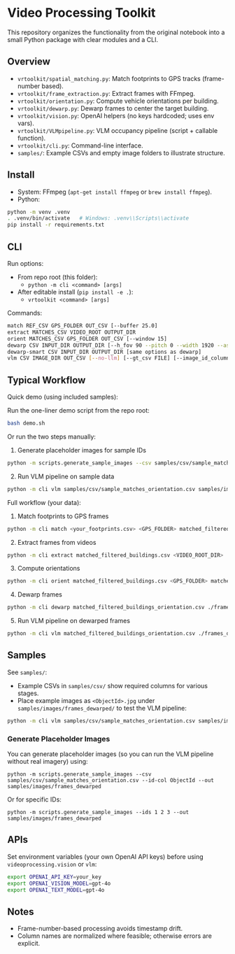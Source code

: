 # Video Processing Toolkit

This repository organizes the functionality from the original notebook into a small Python package with clear modules and a CLI.

## Overview

- `vrtoolkit/spatial_matching.py`: Match footprints to GPS tracks (frame-number based).
- `vrtoolkit/frame_extraction.py`: Extract frames with FFmpeg.
- `vrtoolkit/orientation.py`: Compute vehicle orientations per building.
- `vrtoolkit/dewarp.py`: Dewarp frames to center the target building.
- `vrtoolkit/vision.py`: OpenAI helpers (no keys hardcoded; uses env vars).
- `vrtoolkit/VLMpipeline.py`: VLM occupancy pipeline (script + callable function).
- `vrtoolkit/cli.py`: Command-line interface.
- `samples/`: Example CSVs and empty image folders to illustrate structure.

## Install

- System: FFmpeg (`apt-get install ffmpeg` or `brew install ffmpeg`).
- Python:

```bash
python -m venv .venv
. .venv/bin/activate   # Windows: .venv\\Scripts\\activate
pip install -r requirements.txt
```

## CLI

Run options:

- From repo root (this folder):
  - `python -m cli <command> [args]`
- After editable install (`pip install -e .`):
  - `vrtoolkit <command> [args]`

Commands:

```bash
match REF_CSV GPS_FOLDER OUT_CSV [--buffer 25.0]
extract MATCHES_CSV VIDEO_ROOT OUTPUT_DIR
orient MATCHES_CSV GPS_FOLDER OUT_CSV [--window 15]
dewarp CSV INPUT_DIR OUTPUT_DIR [--h_fov 90 --pitch 0 --width 1920 --aspect 16:9 --yaw_offset -90]
dewarp-smart CSV INPUT_DIR OUTPUT_DIR [same options as dewarp]
vlm CSV IMAGE_DIR OUT_CSV [--no-llm] [--gt_csv FILE] [--image_id_column COL]
```

## Typical Workflow

Quick demo (using included samples):

Run the one-liner demo script from the repo root:

```bash
bash demo.sh
```

Or run the two steps manually:

1) Generate placeholder images for sample IDs

```bash
python -m scripts.generate_sample_images --csv samples/csv/sample_matches_orientation.csv --id-col ObjectId --out samples/images/frames_dewarped
```

2) Run VLM pipeline on sample data

```bash
python -m cli vlm samples/csv/sample_matches_orientation.csv samples/images/frames_dewarped ./building_occupancy_result/sample_predictions.csv --gt_csv samples/csv/sample_ground_truth.csv --image_id_column ObjectId
```

Full workflow (your data):

1) Match footprints to GPS frames

```bash
python -m cli match <your_footprints.csv> <GPS_FOLDER> matched_filtered_buildings.csv
```

2) Extract frames from videos

```bash
python -m cli extract matched_filtered_buildings.csv <VIDEO_ROOT_DIR> ./frames_output
```

3) Compute orientations

```bash
python -m cli orient matched_filtered_buildings.csv <GPS_FOLDER> matched_filtered_buildings_orientation.csv
```

4) Dewarp frames

```bash
python -m cli dewarp matched_filtered_buildings_orientation.csv ./frames_output ./frames_dewarped --h_fov 90 --pitch 0 --width 1920 --aspect 16:9 --yaw_offset -90
```

5) Run VLM pipeline on dewarped frames

```bash
python -m cli vlm matched_filtered_buildings_orientation.csv ./frames_dewarped ./building_occupancy_result/occupancy.csv --gt_csv ./building_occupancy_result/ground_truth.csv
```

## Samples

See `samples/`:
- Example CSVs in `samples/csv/` show required columns for various stages.
- Place example images as `<ObjectId>.jpg` under `samples/images/frames_dewarped/` to test the VLM pipeline:

```bash
python -m cli vlm samples/csv/sample_matches_orientation.csv samples/images/frames_dewarped ./building_occupancy_result/sample_predictions.csv --gt_csv samples/csv/sample_ground_truth.csv --image_id_column ObjectId
```

### Generate Placeholder Images

You can generate placeholder images (so you can run the VLM pipeline without real imagery) using:

```
python -m scripts.generate_sample_images --csv samples/csv/sample_matches_orientation.csv --id-col ObjectId --out samples/images/frames_dewarped
```

Or for specific IDs:

```
python -m scripts.generate_sample_images --ids 1 2 3 --out samples/images/frames_dewarped
```

## APIs

Set environment variables (your own OpenAI API keys) before using `videoprocessing.vision` or `vlm`:

```bash
export OPENAI_API_KEY=your_key
export OPENAI_VISION_MODEL=gpt-4o
export OPENAI_TEXT_MODEL=gpt-4o
```

## Notes

- Frame-number-based processing avoids timestamp drift.
- Column names are normalized where feasible; otherwise errors are explicit.
